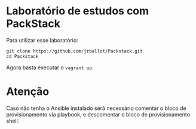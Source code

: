# Laboratório de estudos com PackStack

Para utilizar esse laboratório:

```
git clone https://github.com/jrballot/Packstack.git
cd Packstack
```

Agora basta executar o ```vagrant up```. 



# Atenção

Caso não tenha o Ansible instalado será necessário comentar o bloco de provisionamento via playbook, e descomentar o bloco de provisionamento shell.
